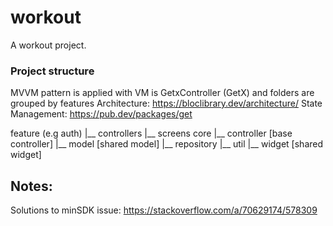 # workout

A workout project.

### Project structure

MVVM pattern is applied with VM is GetxController (GetX) and folders are grouped by features
Architecture: https://bloclibrary.dev/architecture/
State Management: https://pub.dev/packages/get

feature (e.g auth)
|__ controllers
|__ screens
core
|__ controller [base controller]
|__ model  [shared model]
|__ repository
|__ util
|__ widget  [shared widget]

## Notes: 

Solutions to minSDK issue: https://stackoverflow.com/a/70629174/578309
